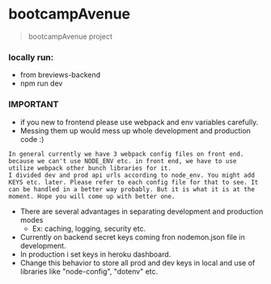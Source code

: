 # bootcampAvenue

> bootcampAvenue project

### locally run:
- from breviews-backend
- npm run dev

### IMPORTANT
- if you new to frontend please use webpack and env variables carefully.
- Messing them up would mess up whole development and production code :)

``` 
In general currently we have 3 webpack config files on front end.
because we can't use NODE_ENV etc. in front end, we have to use utilize webpack other bunch libraries for it. 
I divided dev and prod api urls according to node_env. You might add KEYS etc. later. Please refer to each config file for that to see. It can be handled in a better way probably. But it is what it is at the moment. Hope you will come up with better one.
```

- There are several advantages in separating development and production modes
    - Ex: caching, logging, security etc.
- Currently on backend secret keys coming fron nodemon.json file in development.
- In production i set keys in heroku dashboard.
- Change this behavior to store all prod and dev keys in local and use of libraries like "node-config", "dotenv" etc.



